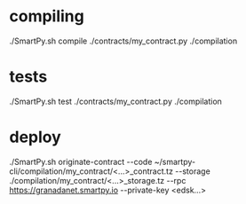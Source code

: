 # compiling
./SmartPy.sh compile ./contracts/my_contract.py ./compilation

# tests
./SmartPy.sh test ./contracts/my_contract.py ./compilation

# deploy
./SmartPy.sh originate-contract --code ~/smartpy-cli/compilation/my_contract/<...>_contract.tz --storage ./compilation/my_contract/<...>_storage.tz --rpc https://granadanet.smartpy.io --private-key <edsk...>